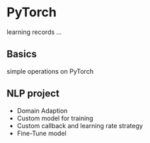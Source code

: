 # PyTorch
learning records ... 

## Basics
simple operations on PyTorch 

## NLP project
- Domain Adaption
- Custom model for training
- Custom callback and learning rate strategy
- Fine-Tune model
